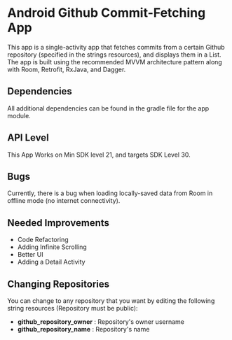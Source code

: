 # Android Github Commit-Fetching App

This app is a single-activity app that fetches commits from a certain Github repository (specified in the strings resources), and displays them in a List. The app is built using the recommended MVVM architecture pattern along with Room, Retrofit, RxJava, and Dagger.

## Dependencies

All additional dependencies can be found in the gradle file for the app module.

## API Level

This App Works on Min SDK level 21, and targets SDK Level 30.

## Bugs

Currently, there is a bug when loading locally-saved data from Room in offline mode (no internet connectivity).

## Needed Improvements

- Code Refactoring
- Adding Infinite Scrolling
- Better UI
- Adding a Detail Activity

## Changing Repositories

You can change to any repository that you want by editing the following string resources (Repository must be public):
- **github_repository_owner** : Repository's owner username
- **github_repository_name** : Repository's name

